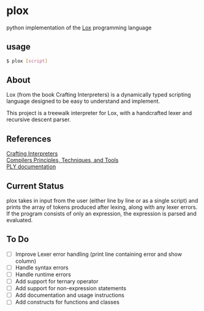 # plox
python implementation of the [Lox](https://craftinginterpreters.com/the-lox-language.html) programming language 

## usage
```sh
$ plox [script]
```

## About 
Lox (from the book Crafting Interpreters) is a dynamically typed scripting language designed to be easy to understand and implement.  

This project is a treewalk interpreter for Lox, with a handcrafted lexer and recursive descent parser.  

## References
[Crafting Interpreters](https://craftinginterpreters.com/)  
[Compilers Principles, Techniques, and Tools](https://www.amazon.in/Compilers-2e-Aho/dp/9332518661/ref=sr_1_1?crid=102BX5D3670H2&dib=eyJ2IjoiMSJ9.sZDFB1B_6Fylm6ggOLMgeQ.kPJtxpRyr7W0IIaa4tEUHgAa2MJPrf35HMjO2Ald03I&dib_tag=se&keywords=compileres&qid=1735748598&sprefix=compil%2Caps%2C737&sr=8-1)  
[PLY documentation](https://www.dabeaz.com/ply/ply.html)  

## Current Status
plox takes in input from the user (either line by line or as a single script) and prints the array of tokens produced after lexing, along with any lexer errors.
If the program consists of only an expression, the expression is parsed and evaluated.

## To Do
- [ ] Improve Lexer error handling (print line containing error and show column)
- [ ] Handle syntax errors
- [ ] Handle runtime errors
- [ ] Add support for ternary operator
- [ ] Add support for non-expression statements
- [ ] Add documentation and usage instructions
- [ ] Add constructs for functions and classes
